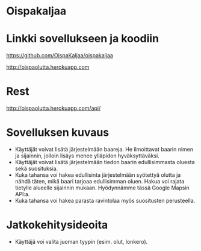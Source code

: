 # Oispakaljaa

# Linkki sovellukseen ja koodiin
https://github.com/OispaKaljaa/oispakaljaa

http://oispaolutta.herokuapp.com

# Rest
http://oispaolutta.herokuapp.com/api/

# Sovelluksen kuvaus

- Käyttäjät voivat lisätä järjestelmään baareja. He ilmoittavat baarin nimen ja sijainnin, jolloin lisäys menee ylläpidon hyväksyttäväksi.
- Käyttäjät voivat lisätä järjestelmään tiedon baarin edullisimmasta oluesta sekä suosituksia.
- Kuka tahansa voi hakea edullisinta järjestelmään syötettyä olutta ja nähdä täten, mikä baari tarjoaa edullisimman oluen. Hakua voi rajata tietylle alueelle sijainnin mukaan. Hyödynnämme tässä Google Mapsin API:a.
- Kuka tahansa voi hakea parasta ravintolaa myös suositusten perusteella.

# Jatkokehitysideoita

- Käyttäjä voi valita juoman tyypin (esim. olut, lonkero).

